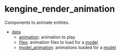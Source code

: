 # kengine_render_animation

Components to animate entities.

* [data](data)
	* [animation](data/animation.md): animation to play
	* [files](data/files.md): animation files to load for a [model](../../instance/)
	* [model_animation](data/model_animation.md): animations loaded for a [model](../../instance/)